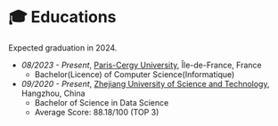 # 🎓 Educations
Expected graduation in 2024.
- *08/2023 - Present*, [Paris-Cergy University](https://www.cyu.fr), Île-de-France, France
  - Bachelor(Licence) of Computer Science(Informatique)
- *09/2020 - Present*, [Zhejiang University of Science and Technology](https://www.zust.edu.cn), Hangzhou, China
  - Bachelor of Science in Data Science
  - Average Score: 88.18/100 (TOP 3)


